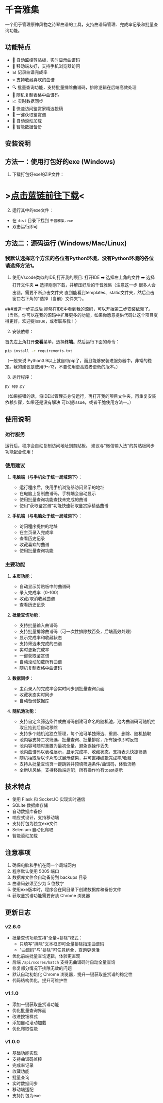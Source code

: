 # 千音雅集

一个用于管理原神风物之诗琴曲谱的工具，支持曲谱码管理、完成率记录和批量查询功能。

## 功能特点

- 🎵 自动监控剪贴板，实时显示曲谱码
- 📱 移动端友好，支持手机浏览器访问
- 📊 记录曲谱完成率
- ⭐ 支持收藏喜欢的曲谱
- 🔍 批量查询功能，支持批量排除曲谱码，排除逻辑在后端高效处理
- 🎲 随机复制表格中曲谱码
- 📈 实时数据同步
- 🔗 快速访问鉴赏家精选投稿
- 🎯 一键获取鉴赏谱
- 🔄 自动滚动加载
- 💾 智能数据备份

## 安装说明

## 方法一：使用打包好的exe (Windows)

1. 下载打包好exe的ZIP文件：

# >[点击蓝链前往下载](https://github.com/HKLHaoBin/Repertoire-of-Myriad-Melodies-Score-Tool/releases/tag/v2.6)<

2. 运行其中的exe文件：
- 在 `dist` 目录下找到 `千音雅集.exe`
- 双击运行即可

## 方法二：源码运行 (Windows/Mac/Linux)

### 我默认选择这个方法的各位有Python环境，没有Python环境的各位请选择方法1。

1. 使用Vscode类似的IDE,打开我的项目: 打开IDE ➡️ 选择左上角的文件 ➡️ 选择打开文件夹 
➡️ 选择刚刚下载，并解压好后的千音雅集（注意这一步 很多人会出错，需要不断点击文件夹 直到能看到templates、static文件夹，然后点击窗口右下角的"选择（当前）文件夹"）。

###当这一步完成后 能够在IDE中看到我的源码，可以开始第二步安装依赖了。
（当然，你可以在我的源码中扩展更多的功能，如果你愿意提供代码让这个项目变得更好，欢迎提issue，或者联系我！）

2. 安装依赖：

首先左上角打开**查看**菜单，选择**终端**。然后运行下面的命令：
```bash
pip install -r requirements.txt
```
（一般来说 Python3.9以上就自带pip了，而且能够安装进服务器中，非常的稳定。我的建议是使用9～12，不要使用更高或者更低的版本。）

3. 运行程序：
```bash
py app.py
```
（如果报错的话，将IDE以管理员身份运行，再打开我的项目文件夹，再重复安装依赖步骤，如果还是没有解决 可以提issue，或者干脆使用方法一。）

## 使用说明

### 运行服务

运行后，程序会自动复制访问地址到剪贴板。
建议与"微信输入法"的剪贴板同步功能配合使用！

### 使用建议

1. **电脑端（与手机处于统一局域网下）**：
   - 运行程序后，使用手机浏览器访问显示的地址
   - 在电脑上复制曲谱码，手机端会自动显示
   - 使用批量查询功能查找未完成的曲谱
   - 使用"获取鉴赏谱"功能快速获取鉴赏家精选曲谱

2. **手机端（与电脑处于统一局域网下）**：
   - 访问程序提供的地址
   - 在主页录入完成率
   - 查看历史记录
   - 收藏喜欢的曲谱
   - 使用批量查询功能

### 主要功能

1. **主页功能**：
   - 自动显示剪贴板中的曲谱码
   - 录入完成率（0-100）
   - 收藏/取消收藏曲谱
   - 查看历史记录

2. **批量查询功能**：
   - 支持批量输入曲谱码
   - 支持批量排除曲谱码（可一次性排除数百条，后端高效处理）
   - 显示完成率和收藏状态
   - 支持筛选未完成的曲谱
   - 实时更新完成率
   - 一键获取鉴赏谱
   - 自动滚动加载所有曲谱
   - 随机复制表格中曲谱码

3. **数据同步**：
   - 主页录入的完成率会实时同步到批量查询页面
   - 收藏状态实时同步
   - 自动备份数据库

4. **随机池功能**：
   - 支持自定义筛选条件或曲谱码创建可命名的随机池，池内曲谱码可随机抽取且抽到后自动移除
   - 支持多个随机池独立管理，每个池可单独筛选、重置、删除、随机抽取
   - 池内容支持二次筛选、批量查询、批量排除，所有操作即时反馈
   - 池内容可随时重置为最初全量，避免误操作丢失
   - 池内曲谱码以表格展示，显示完成率、收藏状态，支持表头快捷筛选
   - 随机抽取后以卡片形式展示结果，并可直接编辑完成率/收藏
   - 支持从批量查询页一键跳转并预填筛选条件/曲谱码，体验流畅
   - 全新UI风格，支持移动端适配，所有操作均有toast提示

## 技术特点

- 使用 Flask 和 Socket.IO 实现实时通信
- SQLite 数据库存储
- 自动数据库备份
- 响应式设计，支持移动端
- 支持打包为独立exe文件
- Selenium 自动化爬取
- 智能滚动加载

## 注意事项

1. 确保电脑和手机在同一个局域网内
2. 程序默认使用 5005 端口
3. 数据库文件会自动备份到 backups 目录
4. 曲谱码必须至少为 5 位数字
5. 使用exe版本时，程序会在同目录下创建数据库和备份文件
6. 获取鉴赏谱功能需要安装 Chrome 浏览器

## 更新日志

### v2.6.0
- 批量查询功能支持"全量+排除"模式：
  - 只填写"排除"文本框即可全量排除指定曲谱码
  - "曲谱码"与"排除"可任意组合，查询更灵活
- 优化前端批量查询逻辑，体验更直观
- 后端 `/api/scores/batch` 支持无曲谱码时自动全量查询
- 修复部分情况下排除无效的问题
- 默认自动初始化 Chrome 浏览器，提升一键获取鉴赏谱的稳定性
- 代码结构优化，提升可维护性

### v1.1.0
- 添加一键获取鉴赏谱功能
- 优化批量查询界面
- 改进按钮样式
- 添加自动滚动加载
- 优化爬取性能

### v1.0.0
- 基础功能实现
- 支持曲谱码监控
- 完成率记录
- 收藏功能
- 批量查询
- 实时数据同步
- 移动端适配
- 支持打包为exe 
